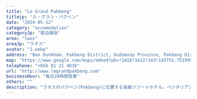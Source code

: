 ```yaml
---
title: "Le Grand Pakbeng"
titlejp: "ル・グラン・パクベン"
date: "2024-05-12"
category: "accomodation"
categoryJp: "宿泊施設"
area: "laos"
areaJp: "ラオス"
avator: "1.webp"
address: "Ban Donkham, Pakbeng District, Oudomxay Province, Pakbeng District 85681"
map: "https://www.google.com/maps/embed?pb=!1m18!1m12!1m3!1d3751.7519998420735!2d101.11840047406594!3d19.892691281487302!2m3!1f0!2f0!3f0!3m2!1i1024!2i768!4f13.1!3m3!1m2!1s0x31284dd3ed7fa0f1%3A0x797a6493337dab35!2sLe%20Grand%20Pakbeng!5e0!3m2!1sja!2sjp!4v1715519449287!5m2!1sja!2sjp"
telephone: "+856 81 21 4036"
url: "http://www.legrandpakbeng.com"
businessHour: "毎日24時間営業"
others: ""
description: "ラオスのパクベン(Pakbeng)に位置する高級リゾートホテル。ベジタリアン対応有り。"
---
```

